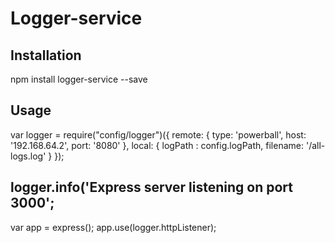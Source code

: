 Logger-service
=========

## Installation

  npm install logger-service --save

## Usage

var logger = require("config/logger")({
  remote: {
    type: 'powerball',
    host: '192.168.64.2',
    port: '8080'
  },
  local: {
    logPath : config.logPath,
    filename: '/all-logs.log'
  }
});

logger.info('Express server listening on port 3000'; 
--
var app = express();
app.use(logger.httpListener);